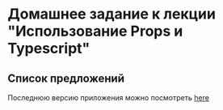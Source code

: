 # Домашнее задание к лекции "Использование Props и Typescript"

## Список предложений

Последнюю версию приложения можно посмотреть [here](https://alvarez1213.github.io/ra-hw-3_2)